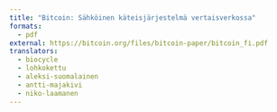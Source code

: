 ```yaml
---
title: "Bitcoin: Sähköinen käteisjärjestelmä vertaisverkossa"
formats:
  - pdf
external: https://bitcoin.org/files/bitcoin-paper/bitcoin_fi.pdf
translators:
  - biocycle
  - lohkokettu
  - aleksi-suomalainen
  - antti-majakivi
  - niko-laamanen
---
```

